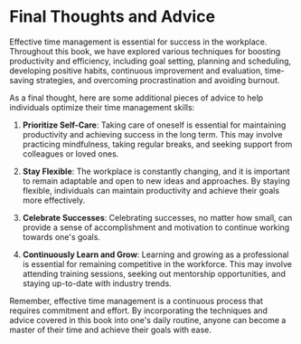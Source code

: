 # Final Thoughts and Advice

Effective time management is essential for success in the workplace. Throughout this book, we have explored various techniques for boosting productivity and efficiency, including goal setting, planning and scheduling, developing positive habits, continuous improvement and evaluation, time-saving strategies, and overcoming procrastination and avoiding burnout.

As a final thought, here are some additional pieces of advice to help individuals optimize their time management skills:

1. **Prioritize Self-Care**: Taking care of oneself is essential for maintaining productivity and achieving success in the long term. This may involve practicing mindfulness, taking regular breaks, and seeking support from colleagues or loved ones.

2. **Stay Flexible**: The workplace is constantly changing, and it is important to remain adaptable and open to new ideas and approaches. By staying flexible, individuals can maintain productivity and achieve their goals more effectively.

3. **Celebrate Successes**: Celebrating successes, no matter how small, can provide a sense of accomplishment and motivation to continue working towards one's goals.

4. **Continuously Learn and Grow**: Learning and growing as a professional is essential for remaining competitive in the workforce. This may involve attending training sessions, seeking out mentorship opportunities, and staying up-to-date with industry trends.

Remember, effective time management is a continuous process that requires commitment and effort. By incorporating the techniques and advice covered in this book into one's daily routine, anyone can become a master of their time and achieve their goals with ease.

